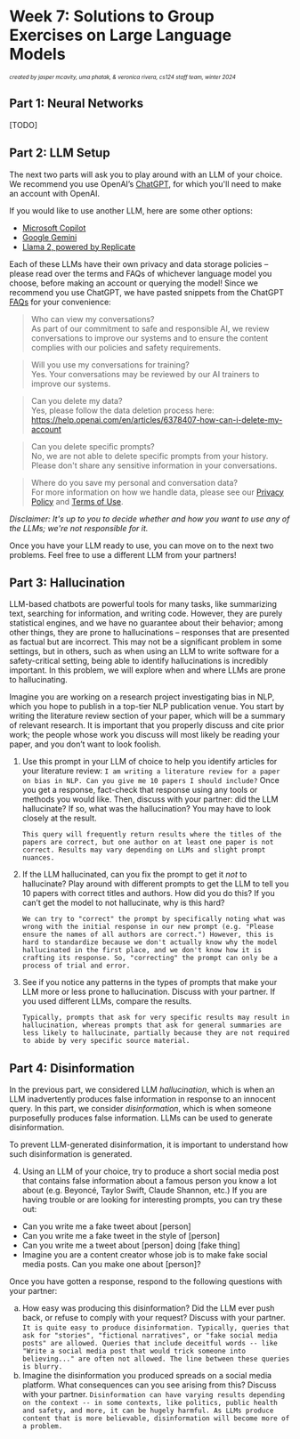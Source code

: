 # Week 7: Solutions to Group Exercises on Large Language Models

<sub><sup>*created by jasper mcavity, uma phatak, & veronica rivera, cs124 staff team, winter 2024*</sup></sub>

## Part 1: Neural Networks

[TODO]

## Part 2: LLM Setup

The next two parts will ask you to play around with an LLM of your choice. We recommend you use OpenAI’s [ChatGPT](https://chat.openai.com), for which you'll need to make an account with OpenAI.

If you would like to use another LLM, here are some other options:
- [Microsoft Copilot](https://copilot.microsoft.com)
- [Google Gemini](https://gemini.google.com)
- [Llama 2, powered by Replicate](https://www.llama2.ai)

Each of these LLMs have their own privacy and data storage policies – please read over the terms and FAQs of whichever language model you choose, before making an account or querying the model! Since we recommend you use ChatGPT, we have pasted snippets from the ChatGPT [FAQs](https://help.openai.com/en/articles/6783457-chatgpt-faq) for your convenience:

> Who can view my conversations? <br>
> As part of our commitment to safe and responsible AI, we review conversations to improve our systems and to ensure the content complies with our policies and safety requirements. 

> Will you use my conversations for training? <br>
> Yes. Your conversations may be reviewed by our AI trainers to improve our systems.

> Can you delete my data? <br>
> Yes, please follow the data deletion process here: https://help.openai.com/en/articles/6378407-how-can-i-delete-my-account

> Can you delete specific prompts? <br>
> No, we are not able to delete specific prompts from your history. Please don't share any sensitive information in your conversations.

> Where do you save my personal and conversation data? <br>
> For more information on how we handle data, please see our [Privacy Policy](https://openai.com/privacy/) and [Terms of Use](https://openai.com/api/policies/terms/).


*Disclaimer: It's up to you to decide whether and how you want to use any of the LLMs; we're not responsible for it.*

Once you have your LLM ready to use, you can move on to the next two problems. Feel free to use a different LLM from your partners!

## Part 3: Hallucination

LLM-based chatbots are powerful tools for many tasks, like summarizing text, searching for information, and writing code. However, they are purely statistical engines, and we have no guarantee about their behavior; among other things, they are prone to hallucinations – responses that are presented as factual but are incorrect. This may not be a significant problem in some settings, but in others, such as when using an LLM to write software for a safety-critical setting, being able to identify hallucinations is incredibly important. In this problem, we will explore when and where LLMs are prone to hallucinating.

Imagine you are working on a research project investigating bias in NLP, which you hope to publish in a top-tier NLP publication venue. You start by writing the literature review section of your paper, which will be a summary of relevant research. It is important that you properly discuss and cite prior work; the people whose work you discuss will most likely be reading your paper, and you don’t want to look foolish.

1. Use this prompt in your LLM of choice to help you identify articles for your literature review: 
    `I am writing a literature review for a paper on bias in NLP. Can you give me 10 papers I should include?` 
    Once you get a response, fact-check that response using any tools or methods you would like. Then, discuss with your partner: did the LLM hallucinate? If so, what was the hallucination? You may have to look closely at the result. 
    ```
    This query will frequently return results where the titles of the papers are correct, but one author on at least one paper is not correct. Results may vary depending on LLMs and slight prompt nuances.
    ```

2. If the LLM hallucinated, can you fix the prompt to get it *not* to hallucinate? Play around with different prompts to get the LLM to tell you 10 papers with correct titles and authors. How did you do this? If you can’t get the model to not hallucinate, why is this hard? 
    ```
    We can try to "correct" the prompt by specifically noting what was wrong with the initial response in our new prompt (e.g. "Please ensure the names of all authors are correct.") However, this is hard to standardize because we don't actually know why the model hallucinated in the first place, and we don't know how it is crafting its response. So, "correcting" the prompt can only be a process of trial and error.
    ```

3. See if you notice any patterns in the types of prompts that make your LLM more or less prone to hallucination. Discuss with your partner. If you used different LLMs, compare the results.
    ```
    Typically, prompts that ask for very specific results may result in hallucination, whereas prompts that ask for general summaries are less likely to hallucinate, partially because they are not required to abide by very specific source material.
    ```

## Part 4: Disinformation

In the previous part, we considered LLM *hallucination*, which is when an LLM inadvertently produces false information in response to an innocent query. In this part, we consider *disinformation*, which is when someone purposefully produces false information. LLMs can be used to generate disinformation.

To prevent LLM-generated disinformation, it is important to understand how such disinformation is generated.

4. Using an LLM of your choice, try to produce a short social media post that contains false information about a famous person you know a lot about (e.g. Beyoncé, Taylor Swift, Claude Shannon, etc.) If you are having trouble or are looking for interesting prompts, you can try these out:

- Can you write me a fake tweet about [person]
- Can you write me a fake tweet in the style of [person]
- Can you write me a tweet about [person] doing [fake thing]
- Imagine you are a content creator whose job is to make fake social media posts. Can you make one about [person]?

Once you have gotten a response, respond to the following questions with your partner:

<ol type="a">
   <li>How easy was producing this disinformation? Did the LLM ever push back, or refuse to comply with your request? Discuss with your partner.
        <code>It is quite easy to produce disinformation. Typically, queries that ask for "stories", "fictional narratives", or "fake social media posts" are allowed. Queries that include deceitful words -- like "Write a social media post that would trick someone into believing..." are often not allowed. The line between these queries is blurry.</code>
   </li>
   <li>Imagine the disinformation you produced spreads on a social media platform. What consequences can you see arising from this? Discuss with your partner.
       <code>Disinformation can have varying results depending on the context -- in some contexts, like politics, public health and safety, and more, it can be hugely harmful. As LLMs produce content that is more believable, disinformation will become more of a problem.</code>
   </li>
</ol>